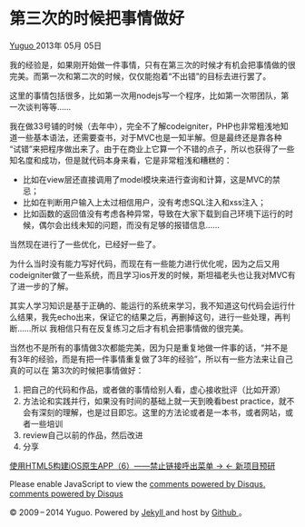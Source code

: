 #  第三次的时候把事情做好

[ Yuguo ](http://yuguo.us) 2013年 05月 05日

我的经验是，如果刚开始做一件事情，只有在第三次的时候才有机会把事情做的很完美。而第一次和第二次的时候，仅仅能抱着“不出错”的目标去进行罢了。

这里的事情包括很多，比如第一次用nodejs写一个程序，比如第一次带团队，第一次谈判等等……

我在做33号铺的时候（去年中），完全不了解codeigniter，PHP也非常粗浅地知道一些基本语法，还需要查书，对于MVC也是一知半解。但是最终还是靠各种
“试错”来把程序做出来了。由于在商业上它算一个不错的点子，所以也获得了一些知名度和成功，但是就代码本身来看，它是非常粗浅和糟糕的：

  * 比如在view层还直接调用了model模块来进行查询和计算，这是MVC的禁忌； 
  * 比如在判断用户输入上太过相信用户，没有考虑SQL注入和xss注入； 
  * 比如函数的返回值没有考虑各种异常，导致在大家下载到自己环境下运行的时候，偶尔会出线未知的问题，而没有足够的报错信息…… 

当然现在进行了一些优化，已经好一些了。

为什么当时没有能力写好代码，而现在有一些能力进行优化呢，因为之后又用codeigniter做了一些系统，而且学习ios开发的时候，斯坦福老头也让我对MVC有
了进一步的了解。

其实人学习知识是基于正确的、能运行的系统来学习，我不知道这句代码会运行什么结果，我先echo出来，保证它的结果之后，再删掉这句，进行一些处理，再判断……所以
我相信只有在反复练习之后才有机会把事情做的很完美。

当然也不是所有的事情做3次都能完美，因为只是重复地做一件事的话，“并不是有3年的经验，而是有把一件事情重复做了3年的经验”，所以有一些方法来让自己真的可以在
第3次的时候把事情做好：

  1. 把自己的代码和作品，或者做的事情给别人看，虚心接收批评（比如开源） 
  2. 方法论和实践并行，如果没有时间的基础上就一天到晚看best practice，就不会有深刻的理解，也是过目即忘。这里的方法论或者是一本书，或者网站，或者一些培训 
  3. review自己以前的作品，然后改进 
  4. 分享 

[ 使用HTML5构建iOS原生APP（6）——禁止链接呼出菜单 → ](/weblog/webview-disable-callout/) [ ←
新项目预研 ](/weblog/new-project-miloge/)

Please enable JavaScript to view the [ comments powered by Disqus.
](http://disqus.com/?ref_noscript) [ comments powered by  Disqus
](http://disqus.com)

© 2009 – 2014 Yuguo. Powered by [ Jekyll ](https://github.com/mojombo/jekyll)
and host by [ Github ](https://github.com/yuguo) 。

